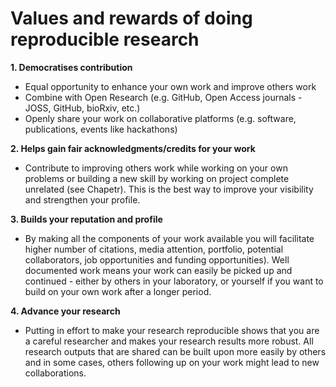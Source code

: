 # Values and rewards of doing reproducible research

**1. Democratises contribution**

- Equal opportunity to enhance your own work and improve others work
- Combine with Open Research (e.g. GitHub, Open Access journals - JOSS, GitHub, bioRxiv, etc.)
- Openly share your work on collaborative platforms (e.g. software, publications, events like hackathons)

**2. Helps gain fair acknowledgments/credits for your work**

- Contribute to improving others work while working on your own problems or building a new skill by working on project complete unrelated (see Chapetr). This is the best way to improve your visibility and strengthen your profile.
        
**3. Builds your reputation and profile**

- By making all the components of your work available you will facilitate higher number of citations, media attention, portfolio, potential collaborators, job opportunities and funding opportunities). Well documented work means your work can easily be picked up and continued - either by others in your laboratory, or yourself if you want to build on your own work after a longer period.

**4. Advance your research**

- Putting in effort to make your research reproducible shows that you are a careful researcher and makes your research results more robust. All research outputs that are shared can be built upon more easily by others and in some cases, others following up on your work might lead to new collaborations.
